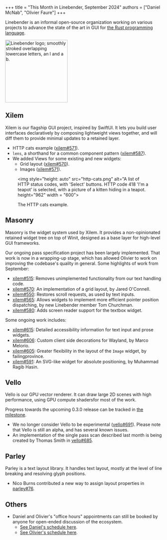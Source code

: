 +++
title = "This Month in Linebender, September 2024"
authors = ["Daniel McNab", "Olivier Faure"]
+++

Linebender is an informal open-source organization working on various projects to advance the state of the art in GUI for [the Rust programming language](https://rust-lang.org).

<img style="height: auto; margin: 0 auto" src="../../linebender.svg" alt="Linebender logo; smoothly stroked overlapping lowercase letters, an l and a b." height="200" width = "200">

## Xilem

Xilem is our flagship GUI project, inspired by SwiftUI.
It lets you build user interfaces declaratively by composing lightweight views together, and will diff them to provide minimal updates to a retained layer.

- HTTP cats example ([xilem#571][]).
- `lens`, a shorthand for a common component pattern ([xilem#587][]).
- We added Views for some existing and new widgets:
  - Grid layout ([xilem#570][]).
  - Images ([xilem#571][]).

<!-- TODO: Xilem Web seems to not have any especially relevant updates? -->

<figure>

<img style="height: auto" src="http-cats.png" alt="A list of HTTP status codes, with 'Select' buttons. HTTP code 418 'I'm a teapot' is selected, with a picture of a kitten hiding in a teapot. height="962" width = "600">

<figcaption>

The HTTP cats example.

</figcaption>
</figure>

## Masonry

Masonry is the widget system used by Xilem.
It provides a non-opinionated retained widget tree on top of Winit, designed as a base layer for high-level GUI frameworks.

Our ongoing pass specification project has been largely implemented.
That work is now in a wrapping-up stage, which has allowed Olivier to work on improving the codebase's quality in general.
Some highlights of work from September:

- [xilem#515][]: Removes unimplemented functionality from our text handling code.
- [xilem#570][]: An implementation of a grid layout, by Jared O'Connell.
- [xilem#550][]: Restores scroll requests, as used by text inputs.
- [xilem#565][]: Allows widgets to implement more efficient pointer position dispatching, by new Linebender member Tom Churchman.
- [xilem#580][]: Adds screen reader support for the textbox widget.

<!-- No grid example, it's not really visual. -->

Some ongoing work includes:

- [xilem#615][]: Detailed accessibility information for text input and prose widgets.
- [xilem#606][]: Custom client side decorations for Wayland, by Marco Melorio.
- [xilem#605][]: Greater flexibility in the layout of the `Image` widget, by failingprovince.
- [xilem#591][]: An SVG-like widget for absolute positioning, by Muhammad Ragib Hasin.


## Vello

Vello is our GPU vector renderer.
It can draw large 2D scenes with high performance, using GPU compute shadersfor most of the work.

Progress towards the upcoming 0.3.0 release can be tracked in [the milestone](https://github.com/linebender/vello/milestone/2).

- We no longer consider Vello to be experimental ([vello#691][]). Please note that Vello is still an alpha, and has several known issues.
- An implementation of the single pass scan described last month is being created by Thomas Smith in [vello#685][].


## Parley

Parley is a text layout library.
It handles text layout, mostly at the level of line breaking and resolving glyph positions.

- Nico Burns contributed a new way to assign layout properties in [parley#76][].


## Others

- Daniel and Olivier's "office hours" appointments can still be booked by anyone for open-ended discussion of the ecosystem.
  - [See Daniel's schedule here](https://calendar.google.com/calendar/u/0/appointments/schedules/AcZssZ32eQYJ9DtZ_wJaYNtT36YioETiloZDIdImFpBFRo5-XsqGzpikgkg47LPsiHhpiwiQ1orOwwW2).
  - [See Olivier's schedule here](https://calendar.google.com/calendar/u/0/appointments/schedules/AcZssZ2t767ZRETD_TkRI_VxK2ZTG0VrO9OZ4l7HvTxefhtJcg85iK0ZN7zWNnAEZtH0Dn7C1GKxrmYM).

[xilem#515]: https://github.com/linebender/xilem/pull/515
[xilem#550]: https://github.com/linebender/xilem/pull/550
[xilem#565]: https://github.com/linebender/xilem/pull/565
[xilem#570]: https://github.com/linebender/xilem/pull/570
[xilem#571]: https://github.com/linebender/xilem/pull/571
[xilem#580]: https://github.com/linebender/xilem/pull/580
[xilem#587]: https://github.com/linebender/xilem/pull/587
[xilem#591]: https://github.com/linebender/xilem/pull/591
[xilem#605]: https://github.com/linebender/xilem/pull/605
[xilem#606]: https://github.com/linebender/xilem/pull/606
[xilem#615]: https://github.com/linebender/xilem/pull/615
[vello#685]: https://github.com/linebender/vello/pull/685
[vello#691]: https://github.com/linebender/vello/pull/691
[parley#76]: https://github.com/linebender/parley/pull/76
